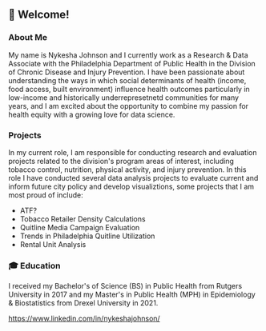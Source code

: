 ## :wave: Welcome!

### About Me
My name is Nykesha Johnson and I currently work as a Research & Data Associate with the Philadelphia Department of Public Health in the Division of Chronic Disease and Injury Prevention. I have  been passionate about understanding the ways in which social determinants of health (income, food access, built environment) influence health outcomes particularly in low-income and historically underrepresetnetd communities for many years, and I am excited about the opportunity to combine my passion for health equity with a growing love for data science.  

### Projects
In my current role, I am responsible for conducting research and evaluation projects related to the division's program areas of interest, including tobacco control, nutrition, physical activity, and injury prevention. In this role I have conducted several data analysis projects to evaluate current and inform future city policy and develop visualiztions, some projects that I am most proud of include:

- ATF?
- Tobacco Retailer Density Calculations
- Quitline Media Campaign Evaluation
- Trends in Philadelphia Quitline Utilization
- Rental Unit Analysis

### :mortar_board: Education
I received my Bachelor's of Science (BS) in Public Health from Rutgers University in 2017 and my Master's in Public Health (MPH) in Epidemiology & Biostatistics from Drexel University in 2021. 

https://www.linkedin.com/in/nykeshajohnson/

<!---
nykeshaj/nykeshaj is a ✨ special ✨ repository because its `README.md` (this file) appears on your GitHub profile.
You can click the Preview link to take a look at your changes.
--->
